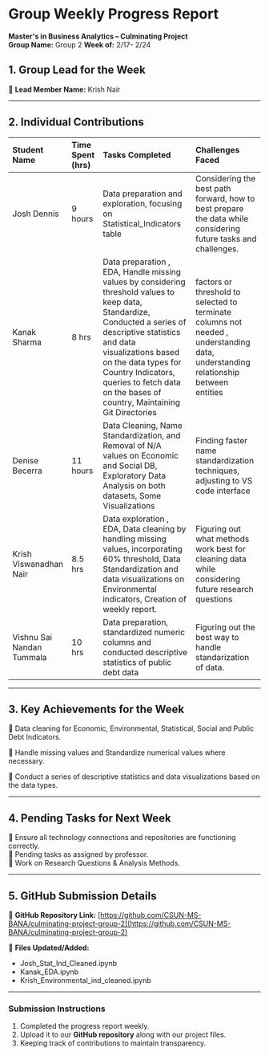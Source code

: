 # Group Weekly Progress Report

**Master's in Business Analytics – Culminating Project**  
**Group Name:** Group 2 **Week of:** 2/17- 2/24

## 1\. Group Lead for the Week

📌 **Lead Member Name:** Krish Nair

---

## 2\. Individual Contributions

| Student Name | Time Spent (hrs) | Tasks Completed | Challenges Faced |
| :---- | :---- | :---- | :---- |
| Josh Dennis | 9 hours | Data preparation and exploration, focusing on Statistical_Indicators table | Considering the best path forward, how to best prepare the data while considering future tasks and challenges. |
| Kanak Sharma | 8 hrs | Data preparation , EDA, Handle missing values by considering threshold values to keep data, Standardize, Conducted a series of descriptive statistics and data visualizations based on the data types for Country Indicators, queries to fetch data on the bases of country, Maintaining Git Directories | factors or threshold to selected to terminate columns not needed  , understanding data, understanding relationship between entities|
| Denise Becerra | 11 hours | Data Cleaning, Name Standardization, and Removal of N/A values on Economic and Social DB, Exploratory Data Analysis on both datasets, Some Visualizations  | Finding faster name standardization techniques, adjusting to VS code interface |
| Krish Viswanadhan Nair | 8.5 hrs | Data exploration , EDA, Data cleaning by handling missing values, incorporating 60% threshold, Data Standardization and data visualizations on Environmental indicators, Creation of weekly report. | Figuring out what methods work best for cleaning data while considering future research questions |
| Vishnu Sai Nandan Tummala | 10 hrs | Data preparation, standardized numeric columns and conducted descriptive statistics of public debt data | Figuring out the best way to handle standarization of data. |

---

## 3\. Key Achievements for the Week

📌 Data cleaning for Economic, Environmental, Statistical, Social and Public Debt Indicators.

📌 Handle missing values and Standardize numerical values where necessary.

📌 Conduct a series of descriptive statistics and data visualizations based on the data types.  

---

## 4\. Pending Tasks for Next Week

📌 Ensure all technology connections and repositories are functioning correctly.   
📌 Pending tasks as assigned by professor.   
📌 Work on Research Questions & Analysis Methods. 


---

## 5\. GitHub Submission Details

🔗 **GitHub Repository Link:** [https://github.com/CSUN-MS-BANA/culminating-project-group-2](https://github.com/CSUN-MS-BANA/culminating-project-group-2)

📁 **Files Updated/Added:**

- Josh_Stat_Ind_Cleaned.ipynb   
- Kanak_EDA.ipynb
- Krish_Environmental_ind_cleaned.ipynb 


---

### Submission Instructions

1. Completed the progress report weekly.  
2. Upload it to our **GitHub repository** along with our project files.  
3. Keeping track of contributions to maintain transparency.


